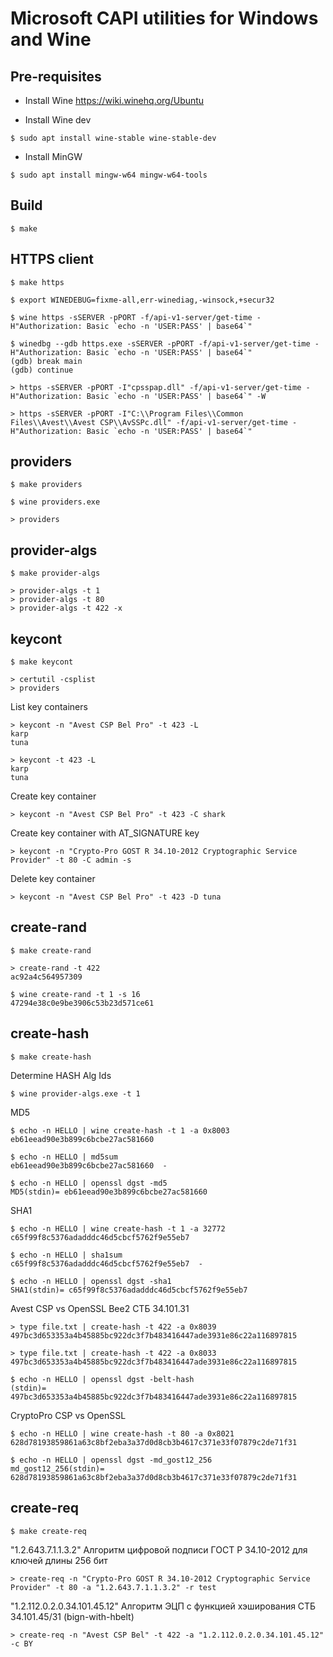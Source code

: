 # Microsoft CAPI utilities for Windows and Wine

## Pre-requisites

* Install Wine https://wiki.winehq.org/Ubuntu

* Install Wine dev

```
$ sudo apt install wine-stable wine-stable-dev
```

* Install MinGW

```
$ sudo apt install mingw-w64 mingw-w64-tools
```

## Build

```
$ make
```

## HTTPS client

```
$ make https
```

```
$ export WINEDEBUG=fixme-all,err-winediag,-winsock,+secur32
```

```
$ wine https -sSERVER -pPORT -f/api-v1-server/get-time -H"Authorization: Basic `echo -n 'USER:PASS' | base64`"
```

```
$ winedbg --gdb https.exe -sSERVER -pPORT -f/api-v1-server/get-time -H"Authorization: Basic `echo -n 'USER:PASS' | base64`"
(gdb) break main
(gdb) continue
```

```
> https -sSERVER -pPORT -I"cpsspap.dll" -f/api-v1-server/get-time -H"Authorization: Basic `echo -n 'USER:PASS' | base64`" -W
```

```
> https -sSERVER -pPORT -I"C:\\Program Files\\Common Files\\Avest\\Avest CSP\\AvSSPc.dll" -f/api-v1-server/get-time -H"Authorization: Basic `echo -n 'USER:PASS' | base64`"
```

## providers

```
$ make providers
```

```
$ wine providers.exe
```

```
> providers
```

## provider-algs

```
$ make provider-algs
```

```
> provider-algs -t 1
> provider-algs -t 80
> provider-algs -t 422 -x
```

## keycont

```
$ make keycont
```

```
> certutil -csplist
> providers
```

List key containers

```
> keycont -n "Avest CSP Bel Pro" -t 423 -L
karp
tuna
```

```
> keycont -t 423 -L
karp
tuna
```

Create key container

```
> keycont -n "Avest CSP Bel Pro" -t 423 -C shark
```

Create key container with AT_SIGNATURE key

```
> keycont -n "Crypto-Pro GOST R 34.10-2012 Cryptographic Service Provider" -t 80 -C admin -s
```

Delete key container

```
> keycont -n "Avest CSP Bel Pro" -t 423 -D tuna
```

## create-rand

```
$ make create-rand
```

```
> create-rand -t 422
ac92a4c564957309
```

```
$ wine create-rand -t 1 -s 16
47294e38c0e9be3906c53b23d571ce61
```

## create-hash

```
$ make create-hash
```

Determine HASH Alg Ids

```
$ wine provider-algs.exe -t 1
```

MD5

```
$ echo -n HELLO | wine create-hash -t 1 -a 0x8003
eb61eead90e3b899c6bcbe27ac581660

$ echo -n HELLO | md5sum
eb61eead90e3b899c6bcbe27ac581660  -

$ echo -n HELLO | openssl dgst -md5
MD5(stdin)= eb61eead90e3b899c6bcbe27ac581660
```

SHA1

```
$ echo -n HELLO | wine create-hash -t 1 -a 32772
c65f99f8c5376adadddc46d5cbcf5762f9e55eb7

$ echo -n HELLO | sha1sum
c65f99f8c5376adadddc46d5cbcf5762f9e55eb7  -

$ echo -n HELLO | openssl dgst -sha1
SHA1(stdin)= c65f99f8c5376adadddc46d5cbcf5762f9e55eb7
```

Avest CSP vs OpenSSL Bee2 СТБ 34.101.31

```
> type file.txt | create-hash -t 422 -a 0x8039
497bc3d653353a4b45885bc922dc3f7b483416447ade3931e86c22a116897815

> type file.txt | create-hash -t 422 -a 0x8033
497bc3d653353a4b45885bc922dc3f7b483416447ade3931e86c22a116897815
```

```
$ echo -n HELLO | openssl dgst -belt-hash
(stdin)= 497bc3d653353a4b45885bc922dc3f7b483416447ade3931e86c22a116897815
```

CryptoPro CSP vs OpenSSL

```
$ echo -n HELLO | wine create-hash -t 80 -a 0x8021
628d78193859861a63c8bf2eba3a37d0d8cb3b4617c371e33f07879c2de71f31
```

```
$ echo -n HELLO | openssl dgst -md_gost12_256
md_gost12_256(stdin)= 628d78193859861a63c8bf2eba3a37d0d8cb3b4617c371e33f07879c2de71f31
```

## create-req

```
$ make create-req
```

"1.2.643.7.1.1.3.2" Алгоритм цифровой подписи ГОСТ Р 34.10-2012 для ключей длины 256 бит

```
> create-req -n "Crypto-Pro GOST R 34.10-2012 Cryptographic Service Provider" -t 80 -a "1.2.643.7.1.1.3.2" -r test
```

"1.2.112.0.2.0.34.101.45.12" Алгоритм ЭЦП с функцией хэширования СТБ 34.101.45/31 (bign-with-hbelt)

```
> create-req -n "Avest CSP Bel" -t 422 -a "1.2.112.0.2.0.34.101.45.12" -c BY
```
